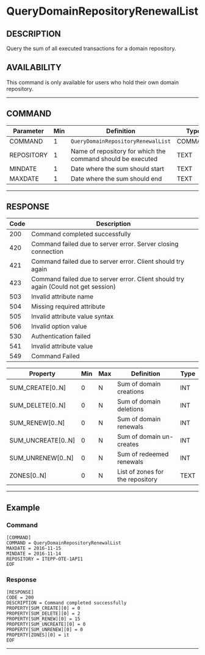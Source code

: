 # QueryDomainRepositoryRenewalList

## DESCRIPTION
Query the sum of all executed transactions for a domain repository.

## AVAILABILITY
This command is only available for users who hold their own domain repository.

----
## COMMAND

Parameter | Min | Definition | Type
---- | ---- | ---- | ----
COMMAND | 1 | `QueryDomainRepositoryRenewalList` | COMMAND
REPOSITORY | 1 | Name of repository for which the command should be executed | TEXT
MINDATE | 1 | Date where the sum should start | TEXT
MAXDATE | 1 | Date where the sum should end | TEXT

----
## RESPONSE

Code | Description
---- | ----
200 | Command completed successfully
420 | Command failed due to server error. Server closing connection
421 | Command failed due to server error. Client should try again
423 | Command failed due to server error. Client should try again (Could not get session)
503 | Invalid attribute name
504 | Missing required attribute
505 | Invalid attribute value syntax
506 | Invalid option value
530 | Authentication failed
541 | Invalid attribute value
549 | Command Failed

Property | Min | Max | Definition | Type
---- | ---- | ---- | ---- | ----
SUM_CREATE[0..N] | 0 | N | Sum of domain creations | INT
SUM_DELETE[0..N] | 0 | N | Sum of domain deletions | INT
SUM_RENEW[0..N] | 0 | N | Sum of domain renewals | INT
SUM_UNCREATE[0..N] | 0 | N | Sum of domain un-creates | INT
SUM_UNRENEW[0..N] | 0 | N | Sum of redeemed renewals | INT
ZONES[0..N] | 0 | N | List of zones for the repository | TEXT

----
## Example

### Command

```
[COMMAND]
COMMAND = QueryDomainRepositoryRenewalList
MAXDATE = 2016-11-15
MINDATE = 2016-11-14
REPOSITORY = ITEPP-OTE-1API1
EOF
```
### Response

```
[RESPONSE]
CODE = 200
DESCRIPTION = Command completed successfully
PROPERTY[SUM_CREATE][0] = 0
PROPERTY[SUM_DELETE][0] = 2
PROPERTY[SUM_RENEW][0] = 15
PROPERTY[SUM_UNCREATE][0] = 0
PROPERTY[SUM_UNRENEW][0] = 0
PROPERTY[ZONES][0] = it
EOF
```

----
